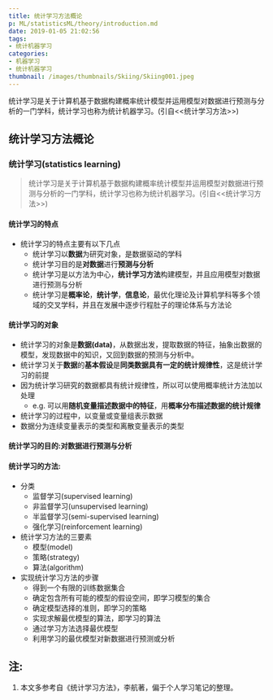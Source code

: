 ```yaml
---
title: 统计学习方法概论
p: ML/statisticsML/theory/introduction.md
date: 2019-01-05 21:02:56
tags: 
- 统计机器学习
categories: 
- 机器学习
- 统计机器学习
thumbnail: /images/thumbnails/Skiing/Skiing001.jpeg
---
```

统计学习是关于计算机基于数据构建概率统计模型并运用模型对数据进行预测与分析的一门学科，统计学习也称为统计机器学习。(引自<<统计学习方法>>)
<!-- more -->

## 统计学习方法概论


### 统计学习(statistics learning)
> 统计学习是关于计算机基于数据构建概率统计模型并运用模型对数据进行预测与分析的一门学科，统计学习也称为统计机器学习。(引自<<统计学习方法>>)

#### 统计学习的特点
  * 统计学习的特点主要有以下几点
    * 统计学习以**数据**为研究对象，是数据驱动的学科
    * 统计学习目的是**对数据**进行**预测与分析**
    * 统计学习是以方法为中心，**统计学习方法**构建模型，并且应用模型对数据进行预测与分析
    * 统计学习是**概率论**，**统计学**，**信息论**，最优化理论及计算机学科等多个领域的交叉学科，并且在发展中逐步行程肚子的理论体系与方法论
#### 统计学习的对象
  * 统计学习的对象是**数据(data)**，从数据出发，提取数据的特征，抽象出数据的模型，发现数据中的知识，又回到数据的预测与分析中。
  * 统计学习关于**数据**的**基本假设**是**同类数据具有一定的统计规律性**，这是统计学习的前提
  * 因为统计学习研究的数据都具有统计规律性，所以可以使用概率统计方法加以处理
    * e.g. 可以用**随机变量描述数据中的特征**，用**概率分布描述数据的统计规律**
  * 统计学习的过程中，以变量或变量组表示数据
  * 数据分为连续变量表示的类型和离散变量表示的类型
#### 统计学习的目的:对数据进行预测与分析
#### 统计学习的方法:
  * 分类
    * 监督学习(supervised learning)
    * 非监督学习(unsupervised learning)
    * 半监督学习(semi-supervised learning)
    * 强化学习(reinforcement learning)
  * 统计学习方法的三要素
    * 模型(model)
    * 策略(strategy)
    * 算法(algorithm)
  * 实现统计学习方法的步骤
    - 得到一个有限的训练数据集合
    - 确定包含所有可能的模型的假设空间，即学习模型的集合
    - 确定模型选择的准则，即学习的策略
    - 实现求解最优模型的算法，即学习的算法
    - 通过学习方法选择最优模型
    - 利用学习的最优模型对新数据进行预测或分析

## 注:
  1. 本文多参考自《统计学习方法》，李航著，偏于个人学习笔记的整理。


